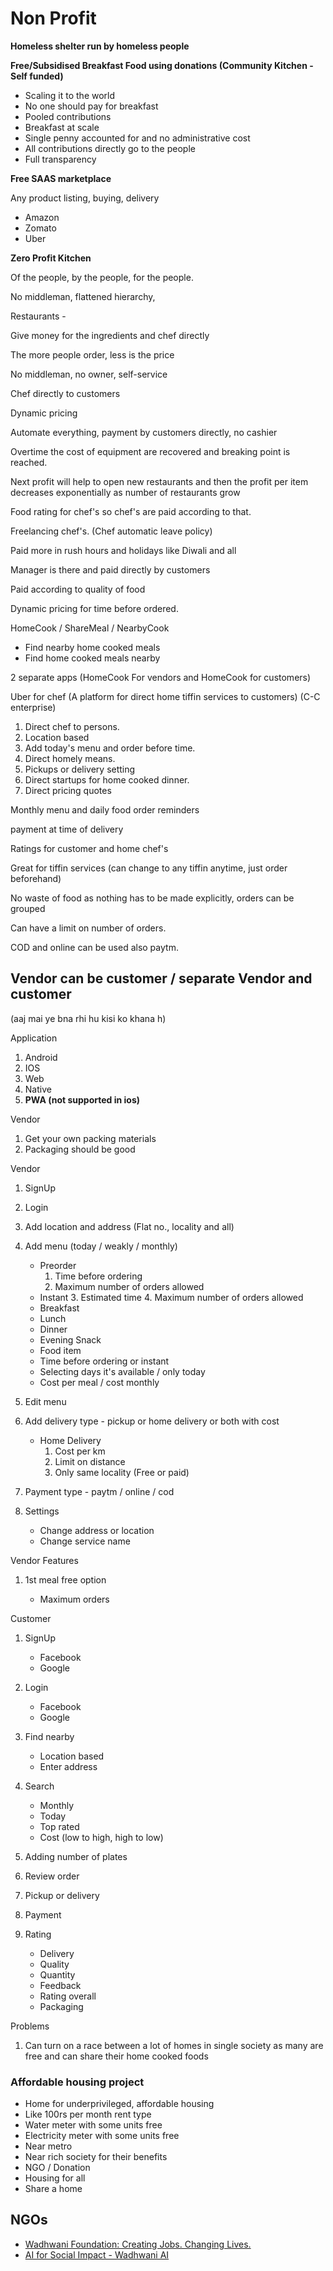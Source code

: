 # Non Profit

**Homeless shelter run by homeless people**

**Free/Subsidised Breakfast Food using donations (Community Kitchen - Self funded)**

- Scaling it to the world
- No one should pay for breakfast
- Pooled contributions
- Breakfast at scale
- Single penny accounted for and no administrative cost
- All contributions directly go to the people
- Full transparency

**Free SAAS marketplace**

Any product listing, buying, delivery

- Amazon
- Zomato
- Uber

**Zero Profit Kitchen**

Of the people, by the people, for the people.

No middleman, flattened hierarchy,

Restaurants -

Give money for the ingredients and chef directly

The more people order, less is the price

No middleman, no owner, self-service

Chef directly to customers

Dynamic pricing

Automate everything, payment by customers directly, no cashier

Overtime the cost of equipment are recovered and breaking point is reached.

Next profit will help to open new restaurants and then the profit per item decreases exponentially as number of restaurants grow

Food rating for chef's so chef's are paid according to that.

Freelancing chef's. (Chef automatic leave policy)

Paid more in rush hours and holidays like Diwali and all

Manager is there and paid directly by customers

Paid according to quality of food

Dynamic pricing for time before ordered.

HomeCook / ShareMeal / NearbyCook

- Find nearby home cooked meals
- Find home cooked meals nearby

2 separate apps (HomeCook For vendors and HomeCook for customers)

Uber for chef (A platform for direct home tiffin services to customers) (C-C enterprise)

1. Direct chef to persons.
2. Location based
3. Add today's menu and order before time.
4. Direct homely means.
5. Pickups or delivery setting
6. Direct startups for home cooked dinner.
7. Direct pricing quotes

Monthly menu and daily food order reminders

payment at time of delivery

Ratings for customer and home chef's

Great for tiffin services (can change to any tiffin anytime, just order beforehand)

No waste of food as nothing has to be made explicitly, orders can be grouped

Can have a limit on number of orders.

COD and online can be used also paytm.

## Vendor can be customer / separate Vendor and customer

(aaj mai ye bna rhi hu kisi ko khana h)

Application

1. Android
2. IOS
3. Web
4. Native
5. **PWA (not supported in ios)**

Vendor

1. Get your own packing materials
2. Packaging should be good

Vendor

1. SignUp
2. Login
3. Add location and address (Flat no., locality and all)

4. Add menu (today / weakly / monthly)
    - Preorder
        1. Time before ordering
        2. Maximum number of orders allowed
    - Instant
        3. Estimated time
        4. Maximum number of orders allowed
    - Breakfast
    - Lunch
    - Dinner
    - Evening Snack
    - Food item
    - Time before ordering or instant
    - Selecting days it's available / only today
    - Cost per meal / cost monthly

5. Edit menu
6. Add delivery type - pickup or home delivery or both with cost
    - Home Delivery
        1. Cost per km
        2. Limit on distance
        3. Only same locality (Free or paid)

7. Payment type - paytm / online / cod

8. Settings
    - Change address or location
    - Change service name

Vendor Features

1. 1st meal free option

    - Maximum orders

Customer

1. SignUp
    - Facebook
    - Google

2. Login
    - Facebook
    - Google

3. Find nearby
    - Location based
    - Enter address

4. Search
    - Monthly
    - Today
    - Top rated
    - Cost (low to high, high to low)

5. Adding number of plates
6. Review order
7. Pickup or delivery
8. Payment
9. Rating
    - Delivery
    - Quality
    - Quantity
    - Feedback
    - Rating overall
    - Packaging

Problems

1. Can turn on a race between a lot of homes in single society as many are free and can share their home cooked foods

### Affordable housing project

- Home for underprivileged, affordable housing
- Like 100rs per month rent type
- Water meter with some units free
- Electricity meter with some units free
- Near metro
- Near rich society for their benefits
- NGO / Donation
- Housing for all
- Share a home

## NGOs

- [Wadhwani Foundation: Creating Jobs. Changing Lives.](https://wadhwanifoundation.org/)
- [AI for Social Impact - Wadhwani AI](https://www.wadhwaniai.org/)
